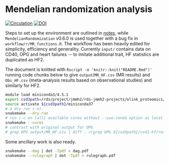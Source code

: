 # Mendelian randomization analysis

[![Circulation](https://www.ahajournals.org/pb-assets/images/logos/circ-logo-1526571039097.svg)](https://www.ahajournals.org/doi/10.1161/CIRCULATIONAHA.121.056663)
[![DOI](https://zenodo.org/badge/429122036.svg)](https://zenodo.org/badge/latestdoi/429122036)

Steps to set up the environment are outlined in [notes](notes/README.md), while `MendelianRandomization` v0.6.0 is used together with a bug fix in `workflow/r/MR_functions.R`. The workflow has been heavily edited for simplicity, efficiency and generality.
Currently `input/` contains data on CD40, OPG and heart failures -- to imitate additional trait, HF statistics are duplicated as HF2.

The document is knitted with `Rscript -e 'knitr::knit("README.Rmd")'` running code chunks below to give `output`/`MR_HF.csv` (MR results) and `Obs_HF.csv` (meta-analysis results based on observational studies) and similarly for HF2.

```bash
module load miniconda3/4.5.1
export csd3path=/rds/project/jmmh2/rds-jmmh2-projects/olink_proteomics/scallop
source activate ${csd3path}/miniconda37
# a dry run (-n).
snakemake --dry-run
# run (-c on [all] available cores without --use-conda option as local packages are more up-to-date)
snakemake --cores
# contrast with original output for OPG
# grep OPG output/MR_HF.csv | diff - <(grep OPG ${csd3path}/cvd1-hf/results/res_MR_aggregate.csv)
```

Some ancillary work is also ready.

```bash
snakemake --dag | dot -Tpdf > dag.pdf
snakemake --rulegraph | dot -Tpdf > rulegraph.pdf
```
